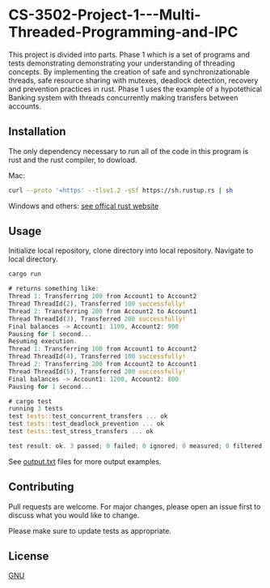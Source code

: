 # CS-3502-Project-1---Multi-Threaded-Programming-and-IPC

This project is divided into parts.
Phase 1 which is a set of programs and tests demonstrating demonstrating your understanding of threading concepts. By implementing the creation of safe
and synchronizationable threads, safe resource sharing with mutexes, deadlock detection, recovery and prevention practices in rust.
Phase 1 uses the example of a hypotethical Banking system with threads concurrently making transfers between accounts.

## Installation

The only dependency necessary to run all of the code in this program is rust and the rust compiler, to dowload.

Mac:

```bash
curl --proto '=https' --tlsv1.2 -sSf https://sh.rustup.rs | sh
```

Windows and others: [see offical rust website](https://www.rust-lang.org/tools/install)

## Usage

Initialize local repository, clone directory into local repository. Navigate to local directory.

```rust
cargo run

# returns something like:
Thread 1: Transferring 100 from Account1 to Account2
Thread ThreadId(2), Transferred 100 successfully!
Thread 2: Transferring 200 from Account2 to Account1
Thread ThreadId(3), Transferred 200 successfully!
Final balances -> Account1: 1100, Account2: 900
Pausing for 1 second...
Resuming execution.
Thread 1: Transferring 100 from Account1 to Account2
Thread ThreadId(4), Transferred 100 successfully!
Thread 2: Transferring 200 from Account2 to Account1
Thread ThreadId(5), Transferred 200 successfully!
Final balances -> Account1: 1200, Account2: 800
Pausing for 1 second...

# cargo test
running 3 tests
test tests::test_concurrent_transfers ... ok
test tests::test_deadlock_prevention ... ok
test tests::test_stress_transfers ... ok

test result: ok. 3 passed; 0 failed; 0 ignored; 0 measured; 0 filtered out; finished in 24.15s

```

See [output.txt](https://github.com/johnwalterdennis/CS-3502-Project-1---Multi-Threaded-Programming-and-IPC/blob/phase1/output.txt) files for more output examples.

## Contributing

Pull requests are welcome. For major changes, please open an issue first
to discuss what you would like to change.

Please make sure to update tests as appropriate.

## License

[GNU](https://www.gnu.org/licenses/gpl-3.0.en.html)
